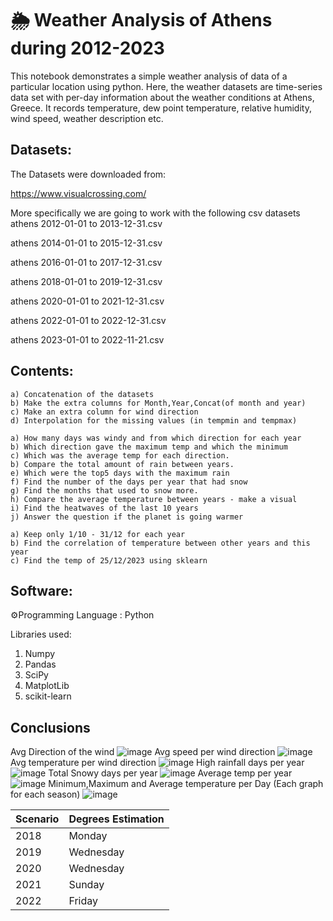 # 🌦️ Weather Analysis of Athens during 2012-2023

This notebook demonstrates a simple weather analysis of data of a particular location using python. 
Here, the weather datasets are time-series data set with per-day information about the weather conditions at Athens, Greece. 
It records temperature, dew point temperature, relative humidity, wind speed, weather description etc.

 

## Datasets:

The Datasets were downloaded from:

https://www.visualcrossing.com/

More specifically we are going to work with the following csv datasets 
athens 2012-01-01 to 2013-12-31.csv

athens 2014-01-01 to 2015-12-31.csv

athens 2016-01-01 to 2017-12-31.csv

athens 2018-01-01 to 2019-12-31.csv

athens 2020-01-01 to 2021-12-31.csv

athens 2022-01-01 to 2022-12-31.csv

athens 2023-01-01 to 2022-11-21.csv




## Contents:

    a) Concatenation of the datasets
    b) Make the extra columns for Month,Year,Concat(of month and year) 
    c) Make an extra column for wind direction
    d) Interpolation for the missing values (in tempmin and tempmax)

    a) How many days was windy and from which direction for each year 
    b) Which direction gave the maximum temp and which the minimum
    c) Which was the average temp for each direction.
    b) Compare the total amount of rain between years.
    e) Which were the top5 days with the maximum rain
    f) Find the number of the days per year that had snow
    g) Find the months that used to snow more.
    h) Compare the average temperature between years - make a visual
    i) Find the heatwaves of the last 10 years
    j) Answer the question if the planet is going warmer
    
    a) Keep only 1/10 - 31/12 for each year
    b) Find the correlation of temperature between other years and this year
    c) Find the temp of 25/12/2023 using sklearn


## Software:

⚙️Programming Language : Python

Libraries used:

1) Numpy
2) Pandas
3) SciPy
4) MatplotLib
5) scikit-learn


## Conclusions
Avg Direction of the wind
![image](https://github.com/giannpan/Data-Science/assets/119360228/895eaac0-fe55-4cdb-b429-973e57f6b5a3)
Avg speed per wind direction
![image](https://github.com/giannpan/Data-Science/assets/119360228/3fb9baf1-ddcc-42ed-af99-c169a68500bc)
Avg temperature per wind direction
![image](https://github.com/giannpan/Data-Science/assets/119360228/3fb9fb7e-1c3f-4560-85b5-43afd76c842c)
High rainfall days per year
![image](https://github.com/giannpan/Data-Science/assets/119360228/699d316f-4ede-425c-a83d-91bcdb74911e)
Total Snowy days per year
![image](https://github.com/giannpan/Data-Science/assets/119360228/e6ecb493-8141-4b5c-95f6-c76f70f63216)
Average temp per year
![image](https://github.com/giannpan/Data-Science/assets/119360228/38c5ca6e-e266-4deb-9fcb-392af3b28f8d)
Minimum,Maximum and Average temperature per Day (Each graph for each season)
![image](https://github.com/giannpan/Data-Science/assets/119360228/ffd7b55f-881c-4678-9701-0fe57ce888e7)


Scenario|Degrees Estimation|
----------|-----------|
2018|Monday     |
2019|Wednesday  |
2020|Wednesday  |
2021|Sunday     |
2022|Friday     |

